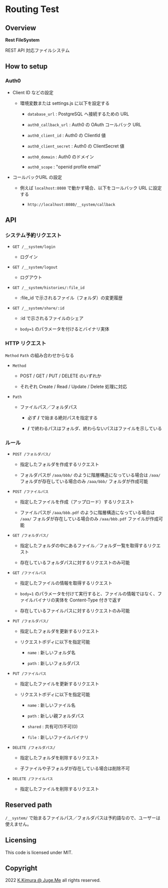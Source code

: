 # Routing Test

## Overview

**Rest FileSystem**

REST API 対応ファイルシステム


## How to setup

### Auth0

- Client ID などの設定

  - 環境変数または settings.js に以下を設定する

    - `database_url` : PostgreSQL へ接続するための URL

    - `auth0_callback_url` : Auth0 の OAuth コールバック URL

    - `auth0_client_id` : Auth0 の ClientId 値

    - `auth0_client_secret` : Auth0 の ClientSecret 値

    - `auth0_domain` : Auth0 のドメイン

    - `auth0_scope` : "openid profile email"

- コールバックURL の設定

  - 例えば `localhost:8080` で動かす場合、以下をコールバック URL に設定する

    - `http://localhost:8080/__system/callback`



## API

### システム予約リクエスト

- `GET /__system/login`

  - ログイン

- `GET /__system/logout`

  - ログアウト

- `GET /__system/histories/:file_id`

  - :file_id で示されるファイル（フォルダ）の変更履歴

- `GET /__system/share/:id`

  - :id で示されるファイルのシェア

  - `body=1` のパラメータを付けるとバイナリ実体


### HTTP リクエスト

`Method` `Path` の組み合わせからなる

- `Method`

  - POST / GET / PUT / DELETE のいずれか

  - それぞれ Create / Read / Update / Delete 処理に対応

- `Path`

  - ファイルパス／フォルダパス

    - 必ず **/** で始まる絶対パスを指定する

    - **/** で終わるパスはフォルダ、終わらないパスはファイルを示している


### ルール

- `POST /フォルダパス/` 

  - 指定したフォルダを作成するリクエスト

  - フォルダパスが `/aaa/bbb/` のように階層構造になっている場合は `/aaa/` フォルダが存在している場合のみ `/aaa/bbb/` フォルダが作成可能

- `POST /ファイルパス` 

  - 指定したファイルを作成（アップロード）するリクエスト

  - ファイルパスが `/aaa/bbb.pdf` のように階層構造になっている場合は `/aaa/` フォルダが存在している場合のみ `/aaa/bbb.pdf` ファイルが作成可能

- `GET /フォルダパス/` 

  - 指定したフォルダの中にあるファイル／フォルダ一覧を取得するリクエスト

  - 存在しているフォルダパスに対するリクエストのみ可能

- `GET /ファイルパス` 

  - 指定したファイルの情報を取得するリクエスト

  - `body=1` のパラメータを付けて実行すると、ファイルの情報ではなく、ファイルバイナリの実体を Content-Type 付きで返す

  - 存在しているファイルパスに対するリクエストのみ可能

- `PUT /フォルダパス/` 

  - 指定したフォルダを更新するリクエスト

  - リクエストボディに以下を指定可能

    - `name` : 新しいフォルダ名

    - `path` : 新しいフォルダパス

- `PUT /ファイルパス` 

  - 指定したファイルを更新するリクエスト

  - リクエストボディに以下を指定可能

    - `name` : 新しいファイル名

    - `path` : 新しい親フォルダパス

    - `shared` : 共有可(1)不可(0)

    - `file` : 新しいファイルバイナリ

- `DELETE /フォルダパス/` 

  - 指定したフォルダを削除するリクエスト

  - 子ファイルや子フォルダが存在している場合は削除不可

- `DELETE /ファイルパス` 

  - 指定したファイルを削除するリクエスト


## Reserved path

`/__system/` で始まるファイルパス／フォルダパスは予約語なので、ユーザーは使えません。


## Licensing

This code is licensed under MIT.


## Copyright

2022  [K.Kimura @ Juge.Me](https://github.com/dotnsf) all rights reserved.
